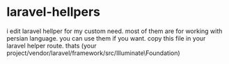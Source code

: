 # laravel-hellpers
i edit laravel hellper for my custom need. most of them are for working with persian language. you can use them if you want. copy this file in your laravel helper route. thats (your project/vendor/laravel/framework/src/Illuminate\Foundation)
